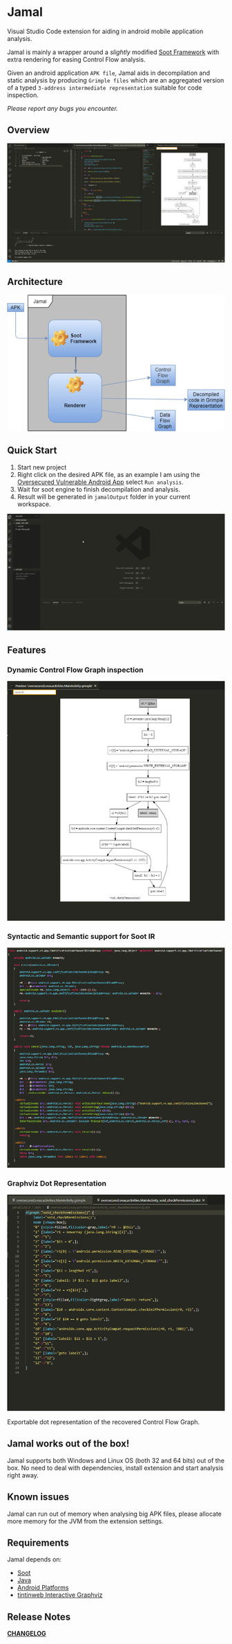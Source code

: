 # Jamal

Visual Studio Code extension for aiding in android mobile application analysis.

Jamal is mainly a wrapper around a *slightly* modified [Soot Framework](https://github.com/soot-oss/soot) with extra rendering for easing Control Flow analysis.

Given an android application `APK file`, Jamal aids in decompilation and static analysis by producing `Grimple files` which are an aggregated version of a typed `3-address intermediate representation` suitable for code inspection.

*Please report any bugs you encounter.*

## Overview

![overview](https://raw.githubusercontent.com/kaftejiman/jamal/main/assets/overview.png)

## Architecture

![architecture](https://raw.githubusercontent.com/kaftejiman/jamal/main/assets/architecture.png)

## Quick Start

1. Start new project
2. Right click on the desired APK file, as an example I am using the [Oversecured Vulnerable Android App](https://github.com/oversecured/ovaa) select `Run analysis`.
3. Wait for soot engine to finish decompilation and analysis.
4. Result will be generated in `jamalOutput` folder in your current workspace.

![quickstart](https://raw.githubusercontent.com/kaftejiman/jamal/main/assets/quickstart.gif)

## Features

### Dynamic Control Flow Graph inspection 

![grammar](https://raw.githubusercontent.com/kaftejiman/jamal/main/assets/cfg.png)

### Syntactic and Semantic support for Soot IR

![grammar](https://raw.githubusercontent.com/kaftejiman/jamal/main/assets/sootIR_jimple_syntax.png)

### Graphviz Dot Representation 

![grammar](https://raw.githubusercontent.com/kaftejiman/jamal/main/assets/dot.png)

Exportable dot representation of the recovered Control Flow Graph.

## Jamal works out of the box!

Jamal supports both Windows and Linux OS (both 32 and 64 bits) out of the box. No need to deal with dependencies, install extension and start analysis right away.
## Known issues

Jamal can run out of memory when analysing big APK files, please allocate more memory for the JVM from the extension settings.

## Requirements

Jamal depends on:
* [Soot](https://github.com/soot-oss/soot)
* [Java](https://www.oracle.com/java/technologies/javase/jdk15-archive-downloads.html)
* [Android Platforms](https://github.com/Sable/android-platforms)
* [tintinweb Interactive Graphviz](https://github.com/tintinweb/vscode-interactive-graphviz)

## Release Notes

**[CHANGELOG](https://github.com/kaftejiman/jamal/blob/main/CHANGELOG.md)**

